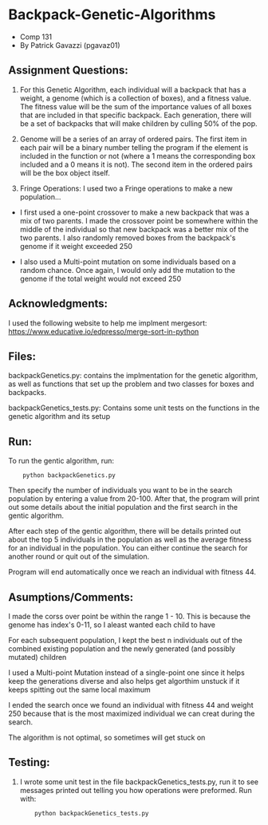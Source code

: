# Backpack-Genetic-Algorithms
* Comp 131
* By Patrick Gavazzi (pgavaz01)



## Assignment Questions:

1. For this Genetic Algorithm, each individual will a backpack that has a weight, a genome (which is a collection of boxes), and a fitness value. The fitness value will be the sum of the importance values of all boxes that are included in that specific backpack. Each generation, there will be a set of backpacks that will make children by culling 50% of the pop.
    
2. Genome will be a series of an array of ordered pairs. The first item in each pair will be a binary number telling the program if the element is included in the function or not (where a 1 means the  corresponding box included and a 0 means it is not). The second item in the ordered pairs will be the box object itself.
    
3. Fringe Operations: I used two a Fringe operations to make a new population...
                          
- I first used a one-point crossover to make a new backpack that was a mix of two parents. I made the crossover point be  somewhere within the middle of the individual so that new backpack was a better mix of the two parents. I also randomly removed boxes from the backpack's genome if it weight exceeded 250
                            
- I also used a Multi-point mutation on some individuals based on a random chance. Once again, I would only add the mutation to the genome if the total weight would not exceed 250 
    
    
    
## Acknowledgments:

I used the following website to help me implment mergesort: https://www.educative.io/edpresso/merge-sort-in-python
    

## Files:

backpackGenetics.py: contains the implmentation for the genetic algorithm, as well as functions that set up the problem and two classes for boxes and backpacks.
    
backpackGenetics_tests.py: Contains some unit tests on the functions in the genetic algorithm and its setup





## Run: 

To run the gentic algorithm, run:
    
        python backpackGenetics.py
     
Then specify the number of individuals you want to be in the search population by entering a value from 20-100. After that, the program will print out some details about the initial population and the first search in the gentic algorithm. 
    
After each step of the gentic algorithm, there will be details printed out about the top 5 individuals in the population as well as the average  fitness for an individual in the population. You can either continue the search for another round or quit out of the simulation.
    
Program will end automatically once we reach an individual with fitness 44.





## Asumptions/Comments:

I made the corss over point be within the range 1 - 10. This is because the genome has index's 0-11, so I aleast wanted each child to have 
      
For each subsequent population, I kept the best n individuals out of the combined existing population and the newly generated (and possibly mutated) children 

I used a Multi-point Mutation instead of a single-point one since it helps keep the generations diverse and also helps get algorthim unstuck if it keeps spitting out the same local maximum
      
I ended the search once we found an individual with fitness 44 and weight 250 because that is the most maximized individual we can creat during the search.
      
The algorithm is not optimal, so sometimes will get stuck on 


## Testing:  
    
1) I wrote some unit test in the file backpackGenetics_tests.py, run it to see messages printed out telling you how operations were preformed. Run with:
       
           python backpackGenetics_tests.py
